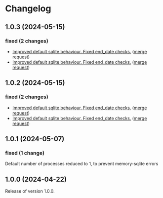 # Changelog
## 1.0.3 (2024-05-15)

### fixed (2 changes)

- [Improved default sqlite behaviour. Fixed end_date checks.](jupyterjsc/k8s/images/jupyterhub-outpost@09a1cfe57cd9fdcf3e0ae557b80ffbd60a3e65fe) ([merge request](jupyterjsc/k8s/images/jupyterhub-outpost!7))
- [Improved default sqlite behaviour. Fixed end_date checks.](jupyterjsc/k8s/images/jupyterhub-outpost@9e93d4061bae28cbdf98f2df2422f573a773482d) ([merge request](jupyterjsc/k8s/images/jupyterhub-outpost!7))

## 1.0.2 (2024-05-15)

### fixed (2 changes)

- [Improved default sqlite behaviour. Fixed end_date checks.](jupyterjsc/k8s/images/jupyterhub-outpost@09a1cfe57cd9fdcf3e0ae557b80ffbd60a3e65fe) ([merge request](jupyterjsc/k8s/images/jupyterhub-outpost!7))
- [Improved default sqlite behaviour. Fixed end_date checks.](jupyterjsc/k8s/images/jupyterhub-outpost@9e93d4061bae28cbdf98f2df2422f573a773482d) ([merge request](jupyterjsc/k8s/images/jupyterhub-outpost!7))

## 1.0.1 (2024-05-07)

### fixed (1 change)
Default number of processes reduced to 1, to prevent memory-sqlite errors

## 1.0.0 (2024-04-22)

Release of version 1.0.0.

